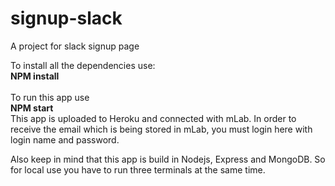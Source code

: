 # signup-slack

A project for slack signup page

To install all the dependencies use:
<br>
<b>NPM install</b>
<br>
<br>
To run this app use
<br>
<b>NPM start</b>
<br>
This app is uploaded to Heroku and connected  with mLab. In order to receive the email which is being stored in mLab, you must login here with login name and password. 

Also keep in mind that this app is build in Nodejs, Express and MongoDB. So for local use you have to run three terminals at the same time. 
